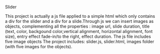 Slider

This project is actually a js file applied to a simple html which only contains a div for the slider and a div for a slide.Through js we can insert images as objects, complementing all the properties : image url, slide duration, title (text, color, backgound color,vertical alignment, horizontal alignment, font size), entry effect fade-in/to the right, effect duration. The js file includes five image objects 
The project includes: slider.js, slider.html, images folder (with five images for the objects).
